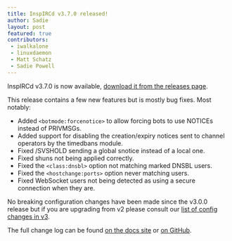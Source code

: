 ```yaml
---
title: InspIRCd v3.7.0 released!
author: Sadie
layout: post
featured: true
contributors:
 - iwalkalone
 - linuxdaemon
 - Matt Schatz
 - Sadie Powell
---
```


InspIRCd v3.7.0 is now available, [download it from the releases page](https://github.com/inspircd/inspircd/releases).


This release contains a few new features but is mostly bug fixes. Most notably:
- Added `<botmode:forcenotice>` to allow forcing bots to use NOTICEs instead of PRIVMSGs.
- Added support for disabling the creation/expiry notices sent to channel operators by the timedbans module.
- Fixed /SVSHOLD sending a global snotice instead of a local one.
- Fixed shuns not being applied correctly.
- Fixed the `<class:dnsbl>` option not matching marked DNSBL users.
- Fixed the `<hostchange:ports>` option never matching users.
- Fixed WebSocket users not being detected as using a secure connection when they are.

No breaking configuration changes have been made since the v3.0.0 release but if you are upgrading from v2 please consult our [list of config changes in v3](https://docs.inspircd.org/3/breaking-changes).

<!--more-->

The full change log can be found [on the docs site](https://docs.inspircd.org/3/change-log/#inspircd-380) or [on GitHub](https://github.com/inspircd/inspircd/compare/v3.6.0...v3.7.0).

